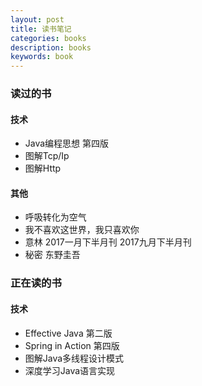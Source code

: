 ```yaml
---
layout: post
title: 读书笔记
categories: books
description: books
keywords: book
---
```


### 读过的书

#### 技术

* Java编程思想 第四版
* 图解Tcp/Ip
* 图解Http

#### 其他

* 呼吸转化为空气
* 我不喜欢这世界，我只喜欢你
* 意林 
2017一月下半月刊 
2017九月下半月刊
* 秘密 东野圭吾

### 正在读的书

#### 技术

* Effective Java 第二版
* Spring in Action 第四版
* 图解Java多线程设计模式
* 深度学习Java语言实现


